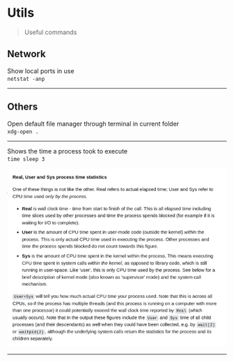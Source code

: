 # Utils

> Useful commands

## Network

Show local ports in use  
`netstat -anp`

---

## Others

Open default file manager through terminal in current folder  
`xdg-open .`

---

Shows the time a process took to execute  
`time sleep 3`

![Time](../images/time.png)

---


